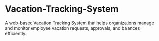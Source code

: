 # Vacation-Tracking-System
A web-based Vacation Tracking System that helps organizations manage and monitor employee vacation requests, approvals, and balances efficiently.

